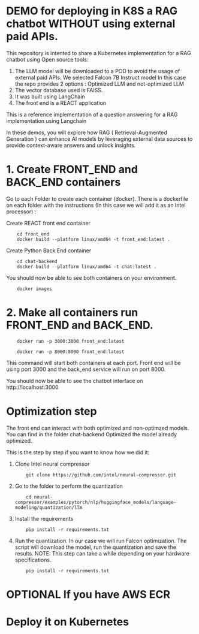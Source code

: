 # DEMO for deploying in K8S a RAG chatbot WITHOUT using external paid APIs.

This repository is intented to share a Kubernetes implementation for a RAG chatbot using Open source tools:
1. The LLM model will be downloaded to a POD to avoid the usage of external paid APIs. We selected Falcon 7B Instruct model In this case the repo provides 2 options : Optimized LLM and not-optimized LLM
2. The vector database used is FAISS. 
3. It was built using LangChain 
4. The front end is a REACT application

This is a reference implementation of a question answering for a RAG implementation using Langchain

In these demos, you will explore how RAG ( Retrieval-Augmented Generation ) can enhance AI models by leveraging external data sources to provide context-aware answers and unlock insights.

# 1. Create FRONT_END and BACK_END containers

Go to each Folder to create each container (docker). There is a dockerfile on each folder with the instructions (In this case we will add it as an Intel processor) :

Create REACT front end container
```{python}
    cd front_end
    docker build --platform linux/amd64 -t front_end:latest .
```
Create Python Back End container
```{python}
    cd chat-backend
    docker build --platform linux/amd64 -t chat:latest .
```
You should now be able to see both containers on your environment.
```{python}
    docker images
```
# 2. Make all containers run FRONT_END and BACK_END.

```{python}
    docker run -p 3000:3000 front_end:latest

    docker run -p 8000:8000 front_end:latest
```
This command will start both containers at each port. Front end will be using port 3000 and the back_end service will run on port 8000.

You should now be able to see the chatbot interface on http://localhost:3000


# Optimization step
The front end can interact with both optimized and non-optimzed models. You can find in the folder chat-backend Optimized the model already optimized.

This is the step by step if you want to know how we did it: 

1. Clone Intel neural compressor 
    ```{python}
        git clone https://github.com/intel/neural-compressor.git
    ```

2. Go to the folder to perform the quantization
    ```{python}
        cd neural-compressor/examples/pytorch/nlp/huggingface_models/language-modeling/quantization/llm
    ```

3. Install the requirements
    ```{python}
        pip install -r requirements.txt 
    ```

4. Run the quantization. In our case we will run Falcon optimization. The script will download the model, run the quantization and save the results.
NOTE: This step can take a while depending on your hardware specifications.
    ```{python}
        pip install -r requirements.txt 
    ```





# OPTIONAL If you have AWS ECR

# Deploy it on Kubernetes



